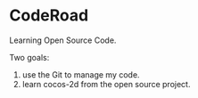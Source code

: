 CodeRoad
========

Learning Open Source Code.

Two goals:
1. use the Git to manage my code.
2. learn cocos-2d from the open source project.

